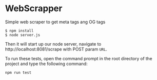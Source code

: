 WebScrapper
================

Simple web scraper to get meta tags ang OG tags

``` shell
$ npm install
$ node server.js
```

 Then it will start up our node server, navigate to http://localhost:8081/scrape with POST param `URL`.

 To run these tests, open the command prompt in the root directory of the project and type the following command:
```
npm run test
```